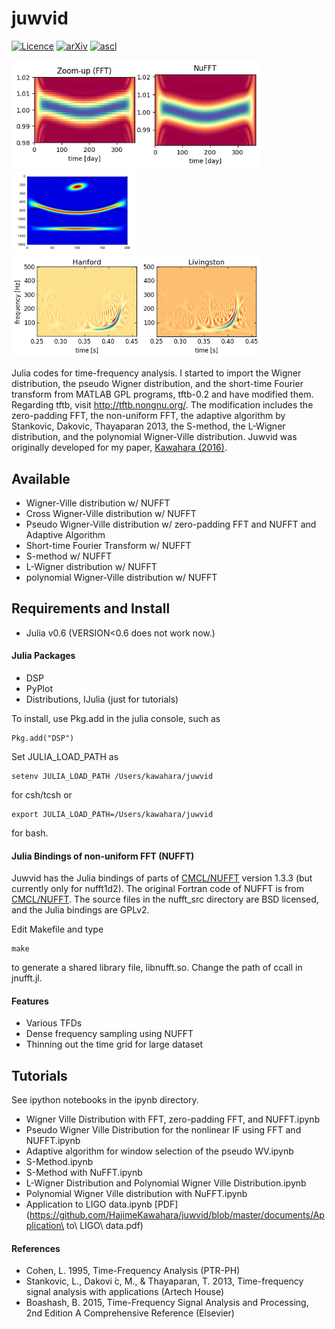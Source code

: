 # juwvid

[![Licence](http://img.shields.io/badge/license-GPLv2-blue.svg?style=flat)](http://www.gnu.org/licenses/gpl-2.0.html)
[![arXiv](http://img.shields.io/badge/arXiv-1603.02898-green.svg?style=flat)](http://arxiv.org/abs/1603.02898)
[![ascl](http://img.shields.io/badge/ascl-1702.003-red.svg?style=flat)](http://ascl.net/1702.003)

<img src="https://github.com/HajimeKawahara/juwvid/blob/master/figure/nufft.png" Titie="explanation" Width=400px>
<img src="https://github.com/HajimeKawahara/juwvid/blob/master/figure/smnufft.png" Titie="explanation" Width=200px>
<img src="https://github.com/HajimeKawahara/juwvid/blob/master/figure/ligopwv.png" Titie="explanation" Width=400px>

Julia codes for time-frequency analysis. I started to import the Wigner distribution, the pseudo Wigner distribution, and the short-time Fourier transform from MATLAB GPL programs, tftb-0.2 and have modified them. Regarding tftb, visit http://tftb.nongnu.org/. The modification includes the zero-padding FFT, the non-uniform FFT, the adaptive algorithm by Stankovic, Dakovic, Thayaparan 2013, the S-method, the L-Wigner distribution, and the polynomial Wigner-Ville distribution. Juwvid was originally developed for my paper, [Kawahara (2016)](http://arxiv.org/abs/1603.02898).

## Available 

- Wigner-Ville distribution w/ NUFFT
- Cross Wigner-Ville distribution w/ NUFFT
- Pseudo Wigner-Ville distribution w/ zero-padding FFT and NUFFT and Adaptive Algorithm
- Short-time Fourier Transform w/ NUFFT
- S-method w/ NUFFT
- L-Wigner distribution w/ NUFFT
- polynomial Wigner-Ville distribution w/ NUFFT

## Requirements and Install

- Julia v0.6 (VERSION<0.6 does not work now.)

#### Julia Packages 

- DSP
- PyPlot
- Distributions, IJulia (just for tutorials)

To install, use Pkg.add in the julia console, such as

```
Pkg.add("DSP")
```

Set JULIA_LOAD_PATH as 
```
setenv JULIA_LOAD_PATH /Users/kawahara/juwvid
```
for csh/tcsh or 
```
export JULIA_LOAD_PATH=/Users/kawahara/juwvid
```
for bash. 

#### Julia Bindings of non-uniform FFT (NUFFT)

Juwvid has the Julia bindings of parts of [CMCL/NUFFT](http://www.cims.nyu.edu/cmcl/nufft/nufft.html) version 1.3.3 (but currently only for nufft1d2). The original Fortran code of NUFFT is from [CMCL/NUFFT](http://www.cims.nyu.edu/cmcl/nufft/nufft.html). The source files in the nufft_src directory are BSD licensed, and the Julia bindings are GPLv2.

Edit Makefile and type

```
make
```

to generate a shared library file, libnufft.so. Change the path of ccall in jnufft.jl. 

#### Features

- Various TFDs
- Dense frequency sampling using NUFFT
- Thinning out the time grid for large dataset

## Tutorials

See ipython notebooks in the ipynb directory.

- Wigner Ville Distribution with FFT, zero-padding FFT, and NUFFT.ipynb
- Pseudo Wigner Ville Distribution for the nonlinear IF using FFT and NUFFT.ipynb
- Adaptive algorithm for window selection of the pseudo WV.ipynb
- S-Method.ipynb
- S-Method with NuFFT.ipynb
- L-Wigner Distribution and Polynomial Wigner Ville Distribution.ipynb
- Polynomial Wigner Ville distribution with NuFFT.ipynb
- Application to LIGO data.ipynb [PDF](https://github.com/HajimeKawahara/juwvid/blob/master/documents/Application\ to\ LIGO\ data.pdf)

#### References 
- Cohen, L. 1995, Time-Frequency Analysis (PTR-PH)
- Stankovic, L., Dakovi ́c, M., & Thayaparan, T. 2013, Time-frequency signal analysis with applications (Artech House)
- Boashash, B. 2015, Time-Frequency Signal Analysis and Processing, 2nd Edition A Comprehensive Reference (Elsevier)

